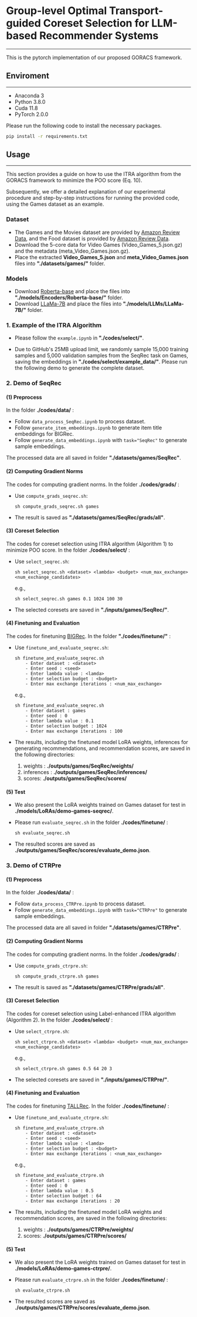 # Group-level Optimal Transport-guided Coreset Selection for LLM-based Recommender Systems

---

This is the pytorch implementation of our proposed GORACS framework.


## Enviroment
---

* Anaconda 3
* Python 3.8.0
* Cuda 11.8
* PyTorch 2.0.0

Please run the following code to install the necessary packages.

```bash
pip install -r requirements.txt
```

## Usage
---

This section provides a guide on how to use the ITRA algorithm from the GORACS framework to minimize the POO score (Eq. 10). 

Subsequently, we offer a detailed explanation of our experimental procedure and step-by-step instructions for running the provided code, using the Games dataset as an example.

### Dataset

* The Games and the Movies dataset are provided by [Amazon Review Data](https://cseweb.ucsd.edu/~jmcauley/datasets/amazon_v2/), and the Food dataset is provided by [Amazon Review Data](https://cseweb.ucsd.edu/~jmcauley/datasets/amazon/links.html).
* Download the 5-core data for Video Games (Video_Games_5.json.gz) and the metadata (meta_Video_Games.json.gz). 
* Place the extracted **Video_Games_5.json** and **meta_Video_Games.json** files into **"./datasets/games/"** folder.

### Models

* Download [Roberta-base](https://huggingface.co/FacebookAI/roberta-base) and place the files into **"./models/Encoders/Roberta-base/"** folder. 
* Download [LLaMa-7B](https://huggingface.co/huggyllama/llama-7b) and place the files into **"./models/LLMs/LLaMa-7B/"** folder.


### 1. Example of the ITRA Algorithm

* Please follow the ```example.ipynb``` in **"./codes/select/"**. 

* Due to GitHub's 25MB upload limit, we randomly sample 15,000 training samples and 5,000 validation samples from the SeqRec task on Games, saving the embeddings in **"./codes/select/example_data/"**. Please run the following demo to generate the complete dataset.


### 2. Demo of SeqRec

#### (1) Preprocess

In the folder **./codes/data/** :

* Follow ```data_process_SeqRec.ipynb``` to process dataset. 
* Follow ```generate_item_embeddings.ipynb``` to generate item title embeddings for BIGRec.
* Follow ```generate_data_embeddings.ipynb``` with ```task="SeqRec"``` to generate sample embeddings.

The processed data are all saved in folder **"./datasets/games/SeqRec"**.

#### (2) Computing Gradient Norms

The codes for computing gradient norms. In the folder **./codes/grads/** :

* Use ```compute_grads_seqrec.sh```: 
    
    ```shell
    sh compute_grads_seqrec.sh games
    ```
* The result is saved as **"./datasets/games/SeqRec/grads/all"**.

#### (3) Coreset Selection

The codes for coreset selection using ITRA algorithm (Algorithm 1) to minimize POO score. In the folder **./codes/select/** :

* Use ```select_seqrec.sh```: 
    ```shell
    sh select_seqrec.sh <dataset> <lambda> <budget> <num_max_exchange> <num_exchange_candidates>
    ```
    e.g., 
    ```shell
    sh select_seqrec.sh games 0.1 1024 100 30
    ```

* The selected coresets are saved in **"./inputs/games/SeqRec/"**.


#### (4) Finetuning and Evaluation


The codes for finetuning [BIGRec](https://github.com/SAI990323/BIGRec). In the folder **"./codes/finetune/"** :

* Use ```finetune_and_evaluate_seqrec.sh```: 
    ```shell
    sh finetune_and_evaluate_seqrec.sh
        - Enter dataset : <dataset>
        - Enter seed : <seed>
        - Enter lambda value : <lamda>
        - Enter selection budget : <budget>
        - Enter max exchange iterations : <num_max_exchange>
    ```
    e.g., 
    ```shell
    sh finetune_and_evaluate_seqrec.sh
        - Enter dataset : games
        - Enter seed : 0
        - Enter lambda value : 0.1
        - Enter selection budget : 1024
        - Enter max exchange iterations : 100
    ```

* The results, including the finetuned model LoRA weights, inferences for generating recommendations, and recommendation scores, are saved in the following directories:
  
    1. weights : **./outputs/games/SeqRec/weights/**
    2. inferences : **./outputs/games/SeqRec/inferences/**
    3. scores: **./outputs/games/SeqRec/scores/**

#### (5) Test

* We also present the LoRA weights trained on Games dataset for test in **./models/LoRAs/demo-games-seqrec/**.
* Please run ```evaluate_seqrec.sh``` in the folder **./codes/finetune/** :
  
  ```shell
  sh evaluate_seqrec.sh
  ```

* The resulted scores are saved as **./outputs/games/SeqRec/scores/evaluate_demo.json**.

### 3. Demo of CTRPre

#### (1) Preprocess

In the folder **./codes/data/** :

* Follow ```data_process_CTRPre.ipynb``` to process dataset. 
* Follow ```generate_data_embeddings.ipynb``` with ```task="CTRPre"``` to generate sample embeddings.

The processed data are all saved in folder **"./datasets/games/CTRPre"**.

#### (2) Computing Gradient Norms

The codes for computing gradient norms. In the folder **./codes/grads/** :

* Use ```compute_grads_ctrpre.sh```: 
    
    ```shell
    sh compute_grads_ctrpre.sh games
    ```
* The result is saved as **"./datasets/games/CTRPre/grads/all"**.

#### (3) Coreset Selection

The codes for coreset selection using Label-enhanced ITRA algorithm (Algorithm 2). In the folder **./codes/select/** :

* Use ```select_ctrpre.sh```: 
    ```shell
    sh select_ctrpre.sh <dataset> <lambda> <budget> <num_max_exchange> <num_exchange_candidates>
    ```
    e.g., 
    ```shell
    sh select_ctrpre.sh games 0.5 64 20 3
    ```

* The selected coresets are saved in **"./inputs/games/CTRPre/"**.


#### (4) Finetuning and Evaluation


The codes for finetuning [TALLRec](https://github.com/SAI990323/TALLRec). In the folder **./codes/finetune/** :

* Use ```finetune_and_evaluate_ctrpre.sh```: 
    ```shell
    sh finetune_and_evaluate_ctrpre.sh
        - Enter dataset : <dataset>
        - Enter seed : <seed>
        - Enter lambda value : <lamda>
        - Enter selection budget : <budget>
        - Enter max exchange iterations : <num_max_exchange>
    ```
    e.g., 
    ```shell
    sh finetune_and_evaluate_ctrpre.sh
        - Enter dataset : games
        - Enter seed : 0
        - Enter lambda value : 0.5
        - Enter selection budget : 64
        - Enter max exchange iterations : 20
    ```

* The results, including the finetuned model LoRA weights and recommendation scores, are saved in the following directories:
  
    1. weights : **./outputs/games/CTRPre/weights/**
    2. scores: **./outputs/games/CTRPre/scores/**


#### (5) Test

* We also present the LoRA weights trained on Games dataset for test in **./models/LoRAs/demo-games-ctrpre/**.
* Please run ```evaluate_ctrpre.sh``` in the folder **./codes/finetune/** :
  
  ```shell
  sh evaluate_ctrpre.sh
  ```
  
* The resulted scores are saved as **./outputs/games/CTRPre/scores/evaluate_demo.json**.

